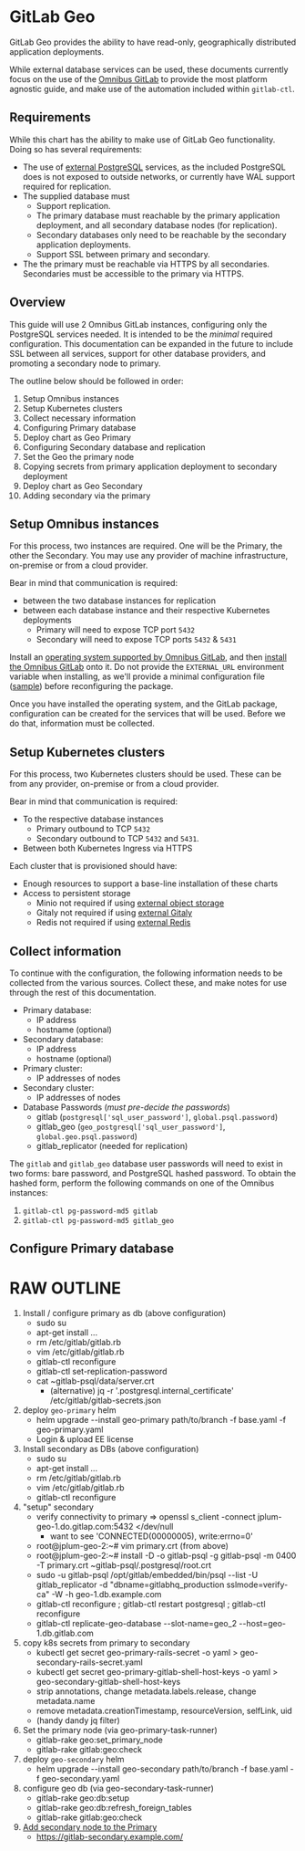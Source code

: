 # GitLab Geo

GitLab Geo provides the ability to have read-only, geographically distributed
application deployments.

While external database services can be used, these documents currently focus on
the use of the [Omnibus GitLab][omnibus] to provide the most platform agnostic
guide, and make use of the automation included within `gitlab-ctl`.

[omnibus]: https://docs.gitlab.com/omnibus

## Requirements

While this chart has the ability to make use of GitLab Geo functionality. Doing
so has several requirements:

- The use of [external PostgreSQL](../external-db/index.md) services, as the
  included PostgreSQL does is not exposed to outside networks, or currently
  have WAL support required for replication.
- The supplied database must
    - Support replication.
    - The primary database must reachable by the primary application deployment,
      and all secondary database nodes (for replication).
    - Secondary databases only need to be reachable by the secondary application
      deployments.
    - Support SSL between primary and secondary.
- The the primary must be reachable via HTTPS by all secondaries. Secondaries
  must be accessible to the primary via HTTPS.

## Overview

This guide will use 2 Omnibus GitLab instances, configuring only the PostgreSQL
services needed. It is intended to be the _minimal_ required configuration. This
documentation can be expanded in the future to include SSL between all services,
support for other database providers, and promoting a secondary node to primary.

The outline below should be followed in order:

1. Setup Omnibus instances
1. Setup Kubernetes clusters
1. Collect necessary information
1. Configuring Primary database
1. Deploy chart as Geo Primary
1. Configuring Secondary database and replication
1. Set the Geo the primary node
1. Copying secrets from primary application deployment to secondary deployment
1. Deploy chart as Geo Secondary
1. Adding secondary via the primary

## Setup Omnibus instances

For this process, two instances are required. One will be the Primary, the other
the Secondary. You may use any provider of machine infrastructure, on-premise or
from a cloud provider.

Bear in mind that communication is required:
- between the two database instances for replication
- between each database instance and their respective Kubernetes deployments
    - Primary will need to expose TCP port `5432`
    - Secondary will need to expose TCP ports `5432` & `5431`

Install an [operating system supported by Omnibus GitLab][og-os], and then
[install the Omnibus GitLab][og-install] onto it. Do not provide the
`EXTERNAL_URL` environment variable when installing, as we'll provide a minimal
configuration file ([sample](db/primary.rb)) before reconfiguring the package.

Once you have installed the operating system, and the GitLab package, configuration
can be created for the services that will be used. Before we do that, information
must be collected.

[og-os]: https://docs.gitlab.com/ee/install/requirements.html#operating-systems
[og-install]: https://about.gitlab.com/install/

## Setup Kubernetes clusters

For this process, two Kubernetes clusters should be used. These can be from any
provider, on-premise or from a cloud provider.

Bear in mind that communication is required:
- To the respective database instances
    - Primary outbound to TCP `5432`
    - Secondary outbound to TCP `5432` and `5431`.
- Between both Kubernetes Ingress via HTTPS

Each cluster that is provisioned should have:
- Enough resources to support a base-line installation of these charts
- Access to persistent storage
    - Minio not required if using [external object storage][ext-object]
    - Gitaly not required if using [external Gitaly][ext-gitaly]
    - Redis not required if using [external Redis][ext-redis]

[ext-object]: ../external-object-storage/index.md
[ext-gitaly]: ../external-gitaly/index.md
[ext-redis]: ../external-redis/index.md

## Collect information

To continue with the configuration, the following information needs to be
collected from the various sources. Collect these, and make notes for use through
the rest of this documentation.

- Primary database:
    - IP address
    - hostname (optional)
- Secondary database:
    - IP address
    - hostname (optional)
- Primary cluster:
    - IP addresses of nodes
- Secondary cluster:
    - IP addresses of nodes
- Database Passwords (_must  pre-decide the passwords_)
    - gitlab (`postgresql['sql_user_password']`, `global.psql.password`)
    - gitlab_geo (`geo_postgresql['sql_user_password']`, `global.geo.psql.password`)
    - gitlab_replicator (needed for replication)

The `gitlab` and `gitlab_geo` database user passwords will need to exist in two
forms: bare password, and PostgreSQL hashed password. To obtain the hashed form,
perform the following commands on one of the Omnibus instances:

1. `gitlab-ctl pg-password-md5 gitlab`
1. `gitlab-ctl pg-password-md5 gitlab_geo`

## Configure Primary database



# RAW OUTLINE

1. Install / configure primary as db (above configuration)
    - sudo su
    - apt-get install ...
    - rm /etc/gitlab/gitlab.rb
    - vim /etc/gitlab/gitlab.rb
    - gitlab-ctl reconfigure
    - gitlab-ctl set-replication-password
    - cat ~gitlab-psql/data/server.crt
        - (alternative) jq -r '.postgresql.internal_certificate' /etc/gitlab/gitlab-secrets.json
1. deploy `geo-primary` helm
    - helm upgrade --install geo-primary path/to/branch -f base.yaml -f geo-primary.yaml
    - Login & upload EE license
1. Install secondary as DBs (above configuration)
    - sudo su
    - apt-get install ...
    - rm /etc/gitlab/gitlab.rb
    - vim /etc/gitlab/gitlab.rb
    - gitlab-ctl reconfigure
1. "setup" secondary
    - verify connectivity to primary => openssl s_client -connect jplum-geo-1.do.gitlap.com:5432 </dev/null
        - want to see 'CONNECTED(00000005), write:errno=0'
    - root@jplum-geo-2:~# vim primary.crt (from above)
    - root@jplum-geo-2:~# install -D -o gitlab-psql -g gitlab-psql -m 0400 -T primary.crt ~gitlab-psql/.postgresql/root.crt
    - sudo    -u gitlab-psql /opt/gitlab/embedded/bin/psql --list -U gitlab_replicator -d "dbname=gitlabhq_production sslmode=verify-ca" -W -h geo-1.db.example.com
    - gitlab-ctl reconfigure ; gitlab-ctl restart postgresql ; gitlab-ctl reconfigure
    - gitlab-ctl replicate-geo-database --slot-name=geo_2 --host=geo-1.db.gitlab.com
1. copy k8s secrets from primary to secondary
    - kubectl get secret geo-primary-rails-secret -o yaml  > geo-secondary-rails-secret.yaml
    - kubectl get secret geo-primary-gitlab-shell-host-keys -o yaml  > geo-secondary-gitlab-shell-host-keys
    - strip annotations, change metadata.labels.release, change metadata.name
    - remove metadata.creationTimestamp, resourceVersion, selfLink, uid
    - (handy dandy jq filter)
1. Set the primary node (via geo-primary-task-runner)
    - gitlab-rake geo:set_primary_node
    - gitlab-rake gitlab:geo:check
1. deploy `geo-secondary` helm
    -  helm upgrade --install geo-secondary path/to/branch -f base.yaml -f geo-secondary.yaml
1. configure geo db (via geo-secondary-task-runner)
    - gitlab-rake geo:db:setup
    - gitlab-rake geo:db:refresh_foreign_tables
    - gitlab-rake gitlab:geo:check
1. [Add secondary node to the Primary](https://docs.gitlab.com/ee/administration/geo/replication/configuration.html#step-3-add-the-secondary-node)
    - https://gitlab-secondary.example.com/
